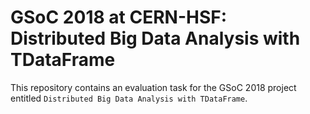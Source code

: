 # GSoC 2018 at CERN-HSF: Distributed Big Data Analysis with TDataFrame

This repository contains an evaluation task for the GSoC 2018 project entitled `Distributed Big Data Analysis with TDataFrame`.
